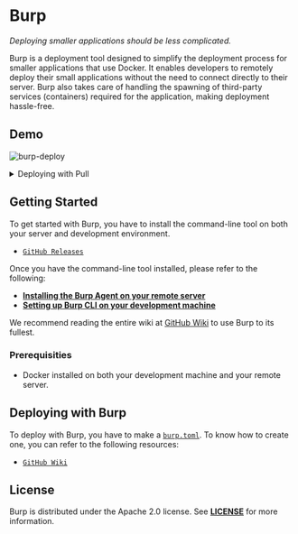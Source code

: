# Burp

*Deploying smaller applications should be less complicated.*

Burp is a deployment tool designed to simplify the deployment process for smaller applications that use Docker. It enables developers to remotely deploy their small applications without the need to connect directly to their server. Burp also takes care of handling the spawning of third-party services (containers) required for the application, making deployment hassle-free.

## Demo
![burp-deploy](https://github.com/ShindouMihou/burp/assets/69381903/4740b2a8-1720-434e-b624-fa55f307e6f4)

<details>
  <summary>Deploying with Pull</summary>
  
  ![burp-deploy-with-pull-resized](https://github.com/ShindouMihou/burp/assets/69381903/ba8c7d38-1035-42a6-8a2c-510fde9390d7)
</details>

## Getting Started
To get started with Burp, you have to install the command-line tool on both your server and development environment.
- [`GitHub Releases`](https://github.com/ShindouMihou/burp/releases)

Once you have the command-line tool installed, please refer to the following:
- [**Installing the Burp Agent on your remote server**](https://github.com/ShindouMihou/burp/wiki/Installing-the-Burp-Agent-on-your-remote-server)
- [**Setting up Burp CLI on your development machine**](https://github.com/ShindouMihou/burp/wiki/Setting-up-Burp-CLI-on-your-development-machine)

We recommend reading the entire wiki at [GitHub Wiki](wiki) to use Burp to its fullest.

### Prerequisities
- Docker installed on both your development machine and your remote server.

## Deploying with Burp

To deploy with Burp, you have to make a [`burp.toml`](burp.toml). To know how to create one, you can refer to the 
following resources:
- [`GitHub Wiki`](https://github.com/ShindouMihou/burp/wiki)

## License

Burp is distributed under the Apache 2.0 license. See [**LICENSE**](LICENSE) for more information.
